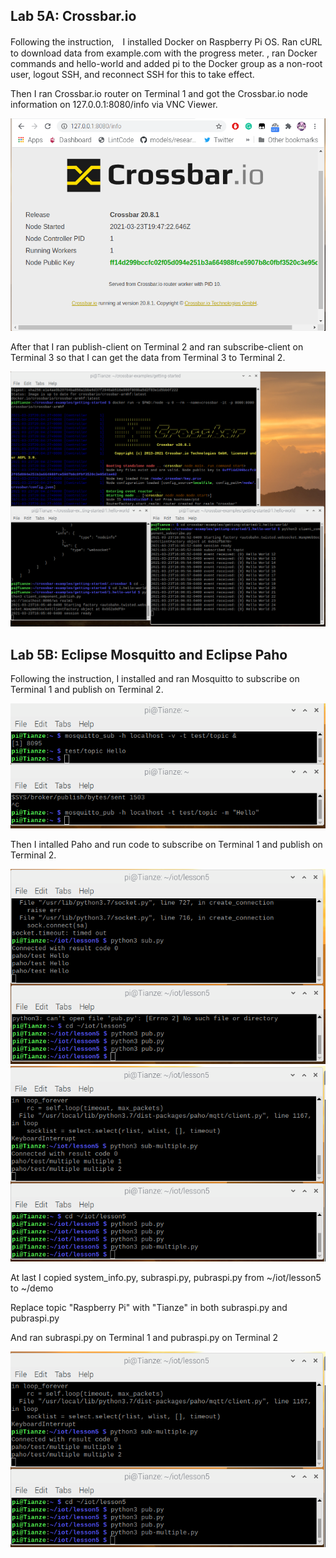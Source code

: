 ## Lab 5A: Crossbar.io

Following the instruction,　I installed Docker on Raspberry Pi OS. Ran cURL to download data from example.com with the progress meter.
, ran Docker commands and hello-world and added pi to the Docker group as a non-root user, logout SSH, and reconnect SSH for this to take effect.

Then I ran Crossbar.io router on Terminal 1 and got the Crossbar.io node information on 127.0.0.1:8080/info via VNC Viewer.

![alt text](https://github.com/wastelander47/629IoT/blob/main/lab5/lab5-1.png)

After that I ran publish-client on Terminal 2 and ran subscribe-client on Terminal 3 so that I can get the data from Terminal 3 to Terminal 2.

![alt text](https://github.com/wastelander47/629IoT/blob/main/lab5/lab5-2.png)

## Lab 5B: Eclipse Mosquitto and Eclipse Paho

Following the instruction, I installed and ran Mosquitto to subscribe on Terminal 1 and publish on Terminal 2.

![alt text](https://github.com/wastelander47/629IoT/blob/main/lab5/lab5-3.png)

Then I intalled Paho and run code to subscribe on Terminal 1 and publish on Terminal 2.

![alt text](https://github.com/wastelander47/629IoT/blob/main/lab5/lab5-4.png)
![alt text](https://github.com/wastelander47/629IoT/blob/main/lab5/lab5-5.png)

At last I copied system_info.py, subraspi.py, pubraspi.py from ~/iot/lesson5 to ~/demo

Replace topic "Raspberry Pi" with "Tianze" in both subraspi.py and pubraspi.py

And ran subraspi.py on Terminal 1 and pubraspi.py on Terminal 2

![alt text](https://github.com/wastelander47/629IoT/blob/main/lab5/lab5-5.png)
